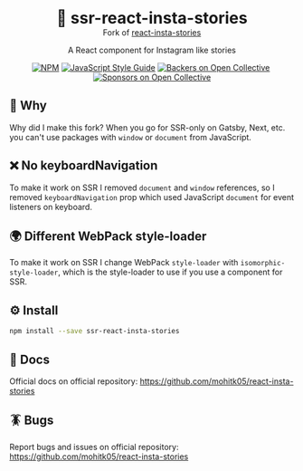 <h1 style="margin: 0" align="center">📸 ssr-react-insta-stories</h1>
<p style="margin: 0" align="center">Fork of <a href="https://github.com/mohitk05/react-insta-stories">react-insta-stories</a></p>
<p align="center">A React component for Instagram like stories</p>

<div align="center"><a href="https://www.npmjs.com/package/react-insta-stories"><img alt="NPM" src="https://img.shields.io/npm/v/react-insta-stories.svg"></a>&nbsp;<a href="https://standardjs.com"><img alt="JavaScript Style Guide" src="https://img.shields.io/badge/code_style-standard-brightgreen.svg"></a>&nbsp;<a href="#backers"><img alt="Backers on Open Collective" src="https://opencollective.com/react-insta-stories/backers/badge.svg"></a>&nbsp;<a href="#sponsors"><img alt="Sponsors on Open Collective" src="https://opencollective.com/react-insta-stories/sponsors/badge.svg"></a></div>

## 🤷 Why
Why did I make this fork? When you go for SSR-only on Gatsby, Next, etc. you can't use packages with `window` or `document` from JavaScript.

## ❌ No keyboardNavigation
To make it work on SSR I removed `document` and `window` references, so I removed `keyboardNavigation` prop which used JavaScript `document` for event listeners on keyboard. 

## 🌍 Different WebPack style-loader
To make it work on SSR I change WebPack `style-loader` with `isomorphic-style-loader`, which is the style-loader to use if you use a component for SSR.

## ⚙️ Install

```bash
npm install --save ssr-react-insta-stories
```

## 📄 Docs

Official docs on official repository: https://github.com/mohitk05/react-insta-stories

## 🪳 Bugs

Report bugs and issues on official repository: https://github.com/mohitk05/react-insta-stories
